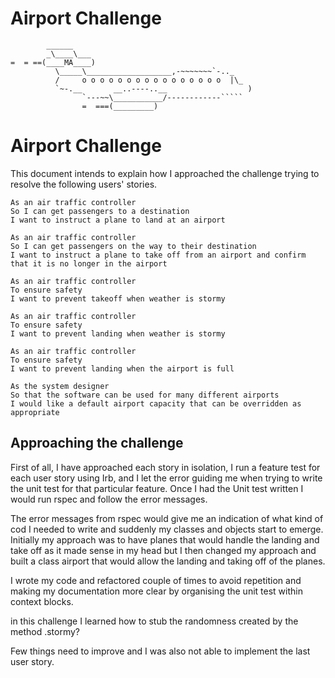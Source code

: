 Airport Challenge
=================

```
        ______
        _\____\___
=  = ==(____MA____)
          \_____\___________________,-~~~~~~~`-.._
          /     o o o o o o o o o o o o o o o o  |\_
          `~-.__       __..----..__                  )
                `---~~\___________/------------`````
                =  ===(_________)

```
Airport Challenge
=================
This document intends to explain how I approached the challenge trying to
resolve the following users' stories.

```
As an air traffic controller
So I can get passengers to a destination
I want to instruct a plane to land at an airport

As an air traffic controller
So I can get passengers on the way to their destination
I want to instruct a plane to take off from an airport and confirm that it is no longer in the airport

As an air traffic controller
To ensure safety
I want to prevent takeoff when weather is stormy

As an air traffic controller
To ensure safety
I want to prevent landing when weather is stormy

As an air traffic controller
To ensure safety
I want to prevent landing when the airport is full

As the system designer
So that the software can be used for many different airports
I would like a default airport capacity that can be overridden as appropriate
```
Approaching the challenge
----------------------
First of all, I have approached each story in isolation, I run a feature test for each user story using Irb, and I let the error guiding me when trying to write the unit test for that particular feature.
Once I had the Unit test written I would run rspec and follow the error messages.

The error messages from rspec would give me an indication of what kind of cod I needed to write and suddenly my classes and objects start to emerge.
Initially my approach was to have planes that would handle the landing and take off as it made sense in my head but I then changed my approach and built a class airport that would allow the landing and taking off of the planes.

I wrote my code and refactored couple of times to avoid repetition and making my documentation more clear by organising the unit test within context blocks.

in this challenge I learned how to stub the randomness created by the method .stormy?

Few things need to improve and I was also not able to implement the last user story.
